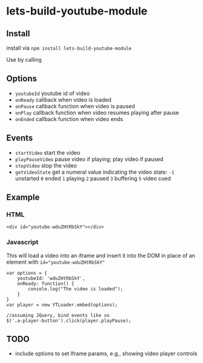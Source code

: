 # lets-build-youtube-module

## Install

install via `npm install lets-build-youtube-module`

Use by calling 

## Options
- `youtubeId` youtube id of video
- `onReady` callback when video is loaded
- `onPause` callback function when video is paused
- `onPlay` callback function when video resumes playing after pause
- `onEnded` callback function when video ends

## Events
- `startVideo` start the video
- `playPauseVideo` pause video if playing; play video if paused
- `stopVideo` stop the video
- `getVideoState` get a numeral value indicating the video state:
	`-1` unstarted
	`0` ended
	`1` playing
	`2` paused
	`3` buffering
	`5` video cued

## Example

### HTML
```
<div id="youtube-wduZHtRbSkY"></div>
```

### Javascript
This will load a video into an iframe and insert it into the DOM in place of an element with `id="youtube-wduZHtRbSkY"`

```
var options = {
	youtubeId: 'wduZHtRbSkY',
	onReady: function() {
		console.log("The video is loaded");
	}
}
var player = new YTLoader.embed(options);

//assuming JQuery, bind events like so
$('.a-player-button').click(player.playPause);

```

## TODO
- include options to set Iframe params, e.g., showing video player controls
